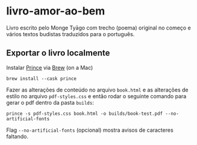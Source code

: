 # livro-amor-ao-bem

Livro escrito pelo Monge Tyāgo com trecho (poema) original no começo e vários textos budistas traduzidos para o português.

## Exportar o livro localmente

Instalar [Prince](https://www.princexml.com/) via [Brew](https://brew.sh/) (on a Mac)

```
brew install --cask prince
```

Fazer as alterações de conteúdo no arquivo `book.html` e as alterações de estilo no arquivo `pdf-styles.css` e então rodar o seguinte comando para gerar o pdf dentro da pasta `builds`:

```
prince -s pdf-styles.css book.html -o builds/book-test.pdf --no-artificial-fonts
```

Flag `--no-artificial-fonts` (opcional) mostra avisos de caracteres faltando.